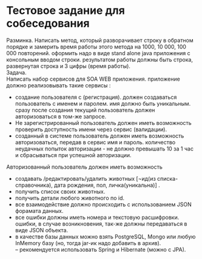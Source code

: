 # Тестовое задание для собеседования
Разминка.  Написать метод, который разворачивает строку в обратном порядке и  замерить время работы этого метода на 1000, 10 000, 100 000 повторений. оформить надо в виде stand alone java приложения с консольным вводом строки. результатом работы должны быть строка, развернутая строка и 3 цифры (время работы).  
Задача.  
Написать набор сервисов для SOA WEB приложения. приложение должно реализовывать такие сервисы :  
- создание пользователя с (регистрация). должен создаваться пользователь с именем и паролем. имя должно быть уникальным. сразу после создания текущий пользователь должен авторизоваться в том-же запросе.  
- Не зарегистрированный пользователь должен иметь возможность проверить доступность имени через сервис (валидации).  
- созданный в системе пользователь должен иметь возможность авторизоваться, передав в сервис имя и пароль.  количество неудачных попыток авторизации - не должно превышать 10 за 1 час и сбрасываться при успешной авторизации.  

Авторизованный пользователь должен иметь возможность  
- создавать /редактировать/удалить животных [¬ид(из списка-справочника), дата рождения, пол,  личка(уникальна)] . 
- получить список своих животных. 
- получить детали любого животного по id.  
- все взаимодействие должно происходить с использованием JSON форамата данных.  
- все ошибки должны иметь номера и текстовую расшифровки.  ошибки, в случае возникновения, так-же должны передаваться в виде JSON объекта.  
- в качестве базы данных можно взять PostgreSQL, Mongo или любую InMemory базу (но, тогда jar-ик надо добавить в архив).  
– рекомендуется использовать Spring и Hibernate (можно c JPA).
